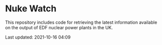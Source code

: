 # Nuke Watch

This repository includes code for retrieving the latest information available on the output of EDF nuclear power plants in the UK.

Last updated: 2021-10-16 04:09